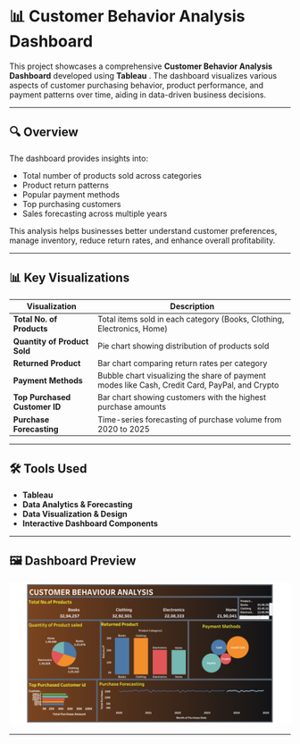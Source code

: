 # 📊 Customer Behavior Analysis Dashboard

This project showcases a comprehensive **Customer Behavior Analysis Dashboard** developed using **Tableau** . The dashboard visualizes various aspects of customer purchasing behavior, product performance, and payment patterns over time, aiding in data-driven business decisions.

---

## 🔍 Overview

The dashboard provides insights into:

- Total number of products sold across categories
- Product return patterns
- Popular payment methods
- Top purchasing customers
- Sales forecasting across multiple years

This analysis helps businesses better understand customer preferences, manage inventory, reduce return rates, and enhance overall profitability.

---

## 📊 Key Visualizations

| Visualization                 |                                    Description                                                 |
|-------------------------------|------------------------------------------------------------------------------------------------|
| **Total No. of Products**     | Total items sold in each category (Books, Clothing, Electronics, Home)                         |
| **Quantity of Product Sold**  | Pie chart showing distribution of products sold                                                |
| **Returned Product**          | Bar chart comparing return rates per category                                                  |
| **Payment Methods**           | Bubble chart visualizing the share of payment modes like Cash, Credit Card, PayPal, and Crypto |
| **Top Purchased Customer ID** | Bar chart showing customers with the highest purchase amounts                                  |
| **Purchase Forecasting**      | Time-series forecasting of purchase volume from 2020 to 2025                                   |

---

## 🛠️ Tools Used

- **Tableau**
- **Data Analytics & Forecasting**
- **Data Visualization & Design**
- **Interactive Dashboard Components**

---

## 🖼️ Dashboard Preview

![Customer Behavior Dashboard](Customer.png)

---


